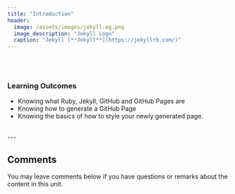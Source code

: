 ```yaml
---
title: "Introduction"
header:
  image: /assets/images/jekyll-og.png
  image_description: "Jekyll Logo"
  caption: "Jekyll [**Jekyll**](https://jekyllrb.com/)"
---
```


<!--more-->
<br><br>
### Learning Outcomes

* Knowing what Ruby, Jekyll, GitHub and GitHub Pages are
* Knowing how to generate a GitHub Page
* Knowing the basics of how to style your newly generated page.
<br>
---

## Comments

You may leave comments below if you have questions or remarks about the content in this unit.

<script src="https://utteranc.es/client.js" repo="GeoMOER/moer-spotlights" issue-term="moer-spotlights_unit01" theme="github-light" crossorigin="anonymous" async> </script>



<!--
## Further reading



add some day
-->
